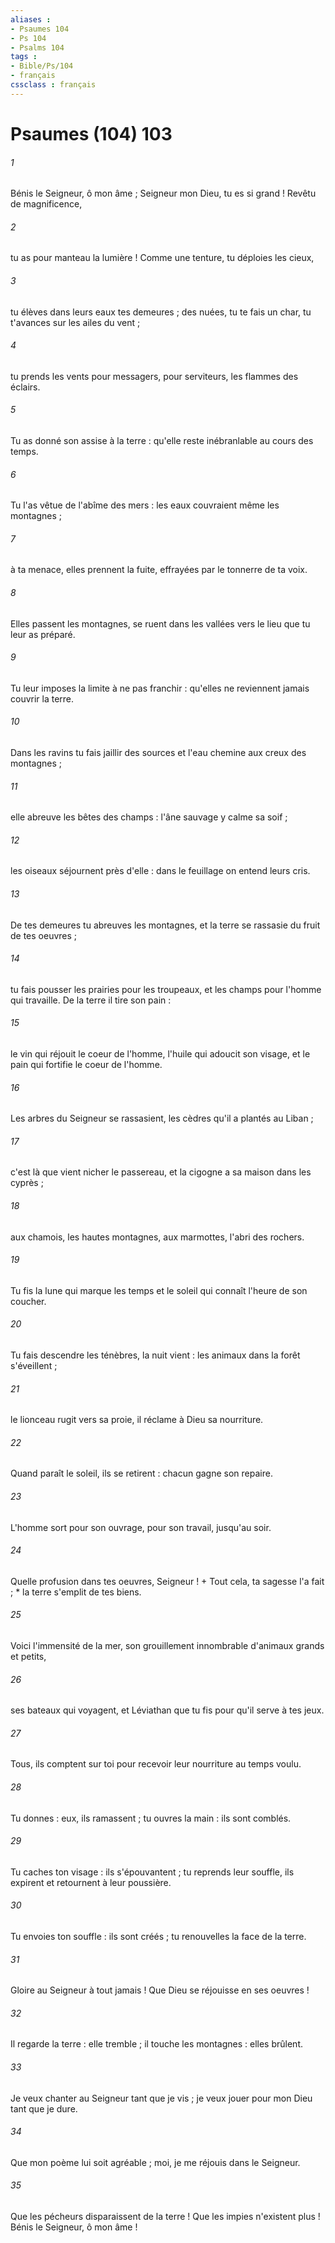 ```yaml
---
aliases : 
- Psaumes 104
- Ps 104
- Psalms 104
tags : 
- Bible/Ps/104
- français
cssclass : français
---
```


# Psaumes (104) 103

###### 1
Bénis le Seigneur, ô mon âme ; Seigneur mon Dieu, tu es si grand ! Revêtu de magnificence,
###### 2
tu as pour manteau la lumière ! Comme une tenture, tu déploies les cieux,
###### 3
tu élèves dans leurs eaux tes demeures ; des nuées, tu te fais un char, tu t'avances sur les ailes du vent ;
###### 4
tu prends les vents pour messagers, pour serviteurs, les flammes des éclairs.
###### 5
Tu as donné son assise à la terre : qu'elle reste inébranlable au cours des temps.
###### 6
Tu l'as vêtue de l'abîme des mers : les eaux couvraient même les montagnes ;
###### 7
à ta menace, elles prennent la fuite, effrayées par le tonnerre de ta voix.
###### 8
Elles passent les montagnes, se ruent dans les vallées vers le lieu que tu leur as préparé.
###### 9
Tu leur imposes la limite à ne pas franchir : qu'elles ne reviennent jamais couvrir la terre.
###### 10
Dans les ravins tu fais jaillir des sources et l'eau chemine aux creux des montagnes ;
###### 11
elle abreuve les bêtes des champs : l'âne sauvage y calme sa soif ;
###### 12
les oiseaux séjournent près d'elle : dans le feuillage on entend leurs cris.
###### 13
De tes demeures tu abreuves les montagnes, et la terre se rassasie du fruit de tes oeuvres ;
###### 14
tu fais pousser les prairies pour les troupeaux, et les champs pour l'homme qui travaille. De la terre il tire son pain :
###### 15
le vin qui réjouit le coeur de l'homme, l'huile qui adoucit son visage, et le pain qui fortifie le coeur de l'homme.
###### 16
Les arbres du Seigneur se rassasient, les cèdres qu'il a plantés au Liban ;
###### 17
c'est là que vient nicher le passereau, et la cigogne a sa maison dans les cyprès ;
###### 18
aux chamois, les hautes montagnes, aux marmottes, l'abri des rochers.
###### 19
Tu fis la lune qui marque les temps et le soleil qui connaît l'heure de son coucher.
###### 20
Tu fais descendre les ténèbres, la nuit vient : les animaux dans la forêt s'éveillent ;
###### 21
le lionceau rugit vers sa proie, il réclame à Dieu sa nourriture.
###### 22
Quand paraît le soleil, ils se retirent : chacun gagne son repaire.
###### 23
L'homme sort pour son ouvrage, pour son travail, jusqu'au soir.
###### 24
Quelle profusion dans tes oeuvres, Seigneur ! + Tout cela, ta sagesse l'a fait ; * la terre s'emplit de tes biens.
###### 25
Voici l'immensité de la mer, son grouillement innombrable d'animaux grands et petits,
###### 26
ses bateaux qui voyagent, et Léviathan que tu fis pour qu'il serve à tes jeux.
###### 27
Tous, ils comptent sur toi pour recevoir leur nourriture au temps voulu.
###### 28
Tu donnes : eux, ils ramassent ; tu ouvres la main : ils sont comblés.
###### 29
Tu caches ton visage : ils s'épouvantent ; tu reprends leur souffle, ils expirent et retournent à leur poussière.
###### 30
Tu envoies ton souffle : ils sont créés ; tu renouvelles la face de la terre.
###### 31
Gloire au Seigneur à tout jamais ! Que Dieu se réjouisse en ses oeuvres !
###### 32
Il regarde la terre : elle tremble ; il touche les montagnes : elles brûlent.
###### 33
Je veux chanter au Seigneur tant que je vis ; je veux jouer pour mon Dieu tant que je dure.
###### 34
Que mon poème lui soit agréable ; moi, je me réjouis dans le Seigneur.
###### 35
Que les pécheurs disparaissent de la terre ! Que les impies n'existent plus ! Bénis le Seigneur, ô mon âme !
